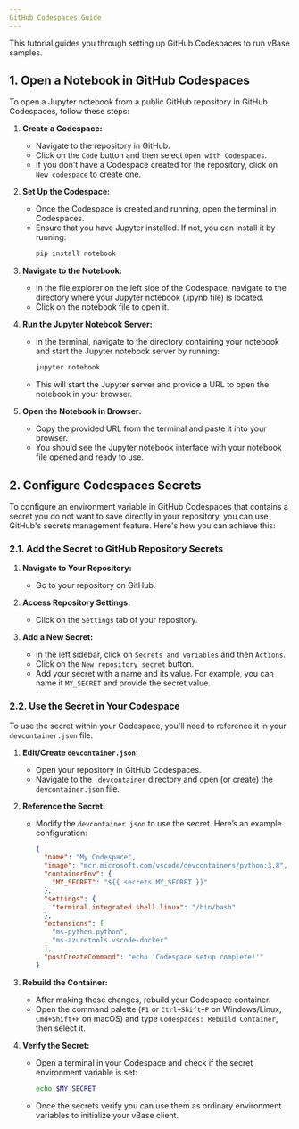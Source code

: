 ```yaml
---
GitHub Codespaces Guide
---
```


This tutorial guides you through setting up GitHub Codespaces to run vBase samples.

## 1. Open a Notebook in GitHub Codespaces

To open a Jupyter notebook from a public GitHub repository in GitHub Codespaces, follow these steps:

1. **Create a Codespace:**
   - Navigate to the repository in GitHub.
   - Click on the `Code` button and then select `Open with Codespaces`.
   - If you don't have a Codespace created for the repository, click on `New codespace` to create one.

2. **Set Up the Codespace:**
   - Once the Codespace is created and running, open the terminal in Codespaces.
   - Ensure that you have Jupyter installed. If not, you can install it by running:
     ```bash
     pip install notebook
     ```

3. **Navigate to the Notebook:**
   - In the file explorer on the left side of the Codespace, navigate to the directory where your Jupyter notebook (.ipynb file) is located.
   - Click on the notebook file to open it.

4. **Run the Jupyter Notebook Server:**
   - In the terminal, navigate to the directory containing your notebook and start the Jupyter notebook server by running:
     ```bash
     jupyter notebook
     ```
   - This will start the Jupyter server and provide a URL to open the notebook in your browser.

5. **Open the Notebook in Browser:**
   - Copy the provided URL from the terminal and paste it into your browser.
   - You should see the Jupyter notebook interface with your notebook file opened and ready to use.

## 2. Configure Codespaces Secrets

To configure an environment variable in GitHub Codespaces that contains a secret you do not want to save directly in your repository, you can use GitHub's secrets management feature. Here's how you can achieve this:

### 2.1. Add the Secret to GitHub Repository Secrets

1. **Navigate to Your Repository:**
   - Go to your repository on GitHub.

2. **Access Repository Settings:**
   - Click on the `Settings` tab of your repository.

3. **Add a New Secret:**
   - In the left sidebar, click on `Secrets and variables` and then `Actions`.
   - Click on the `New repository secret` button.
   - Add your secret with a name and its value. For example, you can name it `MY_SECRET` and provide the secret value.

### 2.2. Use the Secret in Your Codespace

To use the secret within your Codespace, you'll need to reference it in your `devcontainer.json` file.

1. **Edit/Create `devcontainer.json`:**
   - Open your repository in GitHub Codespaces.
   - Navigate to the `.devcontainer` directory and open (or create) the `devcontainer.json` file.

2. **Reference the Secret:**
   - Modify the `devcontainer.json` to use the secret. Here’s an example configuration:
   
     ```json
     {
       "name": "My Codespace",
       "image": "mcr.microsoft.com/vscode/devcontainers/python:3.8",
       "containerEnv": {
         "MY_SECRET": "${{ secrets.MY_SECRET }}"
       },
       "settings": {
         "terminal.integrated.shell.linux": "/bin/bash"
       },
       "extensions": [
         "ms-python.python",
         "ms-azuretools.vscode-docker"
       ],
       "postCreateCommand": "echo 'Codespace setup complete!'"
     }
     ```

3. **Rebuild the Container:**
   - After making these changes, rebuild your Codespace container.
   - Open the command palette (`F1` or `Ctrl+Shift+P` on Windows/Linux, `Cmd+Shift+P` on macOS) and type `Codespaces: Rebuild Container`, then select it.

4. **Verify the Secret:**
   - Open a terminal in your Codespace and check if the secret environment variable is set:
     ```bash
     echo $MY_SECRET
     ```
   - Once the secrets verify you can use them as ordinary environment variables to initialize your vBase client.